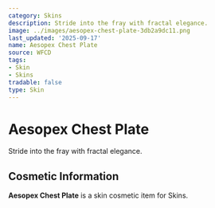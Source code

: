 ```yaml
---
category: Skins
description: Stride into the fray with fractal elegance.
image: ../images/aesopex-chest-plate-3db2a9dc11.png
last_updated: '2025-09-17'
name: Aesopex Chest Plate
source: WFCD
tags:
- Skin
- Skins
tradable: false
type: Skin
---
```


# Aesopex Chest Plate

Stride into the fray with fractal elegance.

## Cosmetic Information

**Aesopex Chest Plate** is a skin cosmetic item for Skins.

